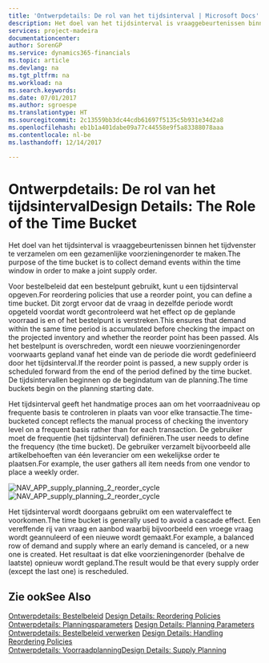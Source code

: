 ```yaml
---
title: 'Ontwerpdetails: De rol van het tijdsinterval | Microsoft Docs'
description: Het doel van het tijdsinterval is vraaggebeurtenissen binnen het tijdvenster te verzamelen om een gezamenlijke voorzieningenorder te maken.
services: project-madeira
documentationcenter: 
author: SorenGP
ms.service: dynamics365-financials
ms.topic: article
ms.devlang: na
ms.tgt_pltfrm: na
ms.workload: na
ms.search.keywords: 
ms.date: 07/01/2017
ms.author: sgroespe
ms.translationtype: HT
ms.sourcegitcommit: 2c13559bb3dc44cdb61697f5135c5b931e34d2a8
ms.openlocfilehash: eb1b1a401dabe09a77c44558e9f5a83388078aaa
ms.contentlocale: nl-be
ms.lasthandoff: 12/14/2017

---
```

# <a name="design-details-the-role-of-the-time-bucket"></a><span data-ttu-id="5e0b7-103">Ontwerpdetails: De rol van het tijdsinterval</span><span class="sxs-lookup"><span data-stu-id="5e0b7-103">Design Details: The Role of the Time Bucket</span></span>
<span data-ttu-id="5e0b7-104">Het doel van het tijdsinterval is vraaggebeurtenissen binnen het tijdvenster te verzamelen om een gezamenlijke voorzieningenorder te maken.</span><span class="sxs-lookup"><span data-stu-id="5e0b7-104">The purpose of the time bucket is to collect demand events within the time window in order to make a joint supply order.</span></span>  
  
 <span data-ttu-id="5e0b7-105">Voor bestelbeleid dat een bestelpunt gebruikt, kunt u een tijdsinterval opgeven.</span><span class="sxs-lookup"><span data-stu-id="5e0b7-105">For reordering policies that use a reorder point, you can define a time bucket.</span></span> <span data-ttu-id="5e0b7-106">Dit zorgt ervoor dat de vraag in dezelfde periode wordt opgeteld voordat wordt gecontroleerd wat het effect op de geplande voorraad is en of het bestelpunt is verstreken.</span><span class="sxs-lookup"><span data-stu-id="5e0b7-106">This ensures that demand within the same time period is accumulated before checking the impact on the projected inventory and whether the reorder point has been passed.</span></span> <span data-ttu-id="5e0b7-107">Als het bestelpunt is overschreden, wordt een nieuwe voorzieningenorder voorwaarts gepland vanaf het einde van de periode die wordt gedefinieerd door het tijdsinterval.</span><span class="sxs-lookup"><span data-stu-id="5e0b7-107">If the reorder point is passed, a new supply order is scheduled forward from the end of the period defined by the time bucket.</span></span> <span data-ttu-id="5e0b7-108">De tijdsintervallen beginnen op de begindatum van de planning.</span><span class="sxs-lookup"><span data-stu-id="5e0b7-108">The time buckets begin on the planning starting date.</span></span>  
  
 <span data-ttu-id="5e0b7-109">Het tijdsinterval geeft het handmatige proces aan om het voorraadniveau op frequente basis te controleren in plaats van voor elke transactie.</span><span class="sxs-lookup"><span data-stu-id="5e0b7-109">The time-bucketed concept reflects the manual process of checking the inventory level on a frequent basis rather than for each transaction.</span></span> <span data-ttu-id="5e0b7-110">De gebruiker moet de frequentie (het tijdsinterval) definiëren.</span><span class="sxs-lookup"><span data-stu-id="5e0b7-110">The user needs to define the frequency (the time bucket).</span></span> <span data-ttu-id="5e0b7-111">De gebruiker verzamelt bijvoorbeeld alle artikelbehoeften van één leverancier om een wekelijkse order te plaatsen.</span><span class="sxs-lookup"><span data-stu-id="5e0b7-111">For example, the user gathers all item needs from one vendor to place a weekly order.</span></span>  
  
 <span data-ttu-id="5e0b7-112">![](media/nav_app_supply_planning_2_reorder_cycle.png "NAV_APP_supply_planning_2_reorder_cycle")</span><span class="sxs-lookup"><span data-stu-id="5e0b7-112">![](media/nav_app_supply_planning_2_reorder_cycle.png "NAV_APP_supply_planning_2_reorder_cycle")</span></span>  
  
 <span data-ttu-id="5e0b7-113">Het tijdsinterval wordt doorgaans gebruikt om een watervaleffect te voorkomen.</span><span class="sxs-lookup"><span data-stu-id="5e0b7-113">The time bucket is generally used to avoid a cascade effect.</span></span> <span data-ttu-id="5e0b7-114">Een vereffende rij van vraag en aanbod waarbij bijvoorbeeld een vroege vraag wordt geannuleerd of een nieuwe wordt gemaakt.</span><span class="sxs-lookup"><span data-stu-id="5e0b7-114">For example, a balanced row of demand and supply where an early demand is canceled, or a new one is created.</span></span> <span data-ttu-id="5e0b7-115">Het resultaat is dat elke voorzieningenorder (behalve de laatste) opnieuw wordt gepland.</span><span class="sxs-lookup"><span data-stu-id="5e0b7-115">The result would be that every supply order (except the last one) is rescheduled.</span></span>  
  
## <a name="see-also"></a><span data-ttu-id="5e0b7-116">Zie ook</span><span class="sxs-lookup"><span data-stu-id="5e0b7-116">See Also</span></span>  
 <span data-ttu-id="5e0b7-117">[Ontwerpdetails: Bestelbeleid](design-details-reordering-policies.md) </span><span class="sxs-lookup"><span data-stu-id="5e0b7-117">[Design Details: Reordering Policies](design-details-reordering-policies.md) </span></span>  
 <span data-ttu-id="5e0b7-118">[Ontwerpdetails: Planningsparameters](design-details-planning-parameters.md) </span><span class="sxs-lookup"><span data-stu-id="5e0b7-118">[Design Details: Planning Parameters](design-details-planning-parameters.md) </span></span>  
 <span data-ttu-id="5e0b7-119">[Ontwerpdetails: Bestelbeleid verwerken](design-details-handling-reordering-policies.md) </span><span class="sxs-lookup"><span data-stu-id="5e0b7-119">[Design Details: Handling Reordering Policies](design-details-handling-reordering-policies.md) </span></span>  
 [<span data-ttu-id="5e0b7-120">Ontwerpdetails: Voorraadplanning</span><span class="sxs-lookup"><span data-stu-id="5e0b7-120">Design Details: Supply Planning</span></span>](design-details-supply-planning.md)
